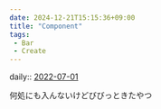 ```yaml
---
date: 2024-12-21T15:15:36+09:00
title: "Component"
tags:
 - Bar
 - Create
---
```


daily:: [2022-07-01](../../../Daily_Note/2022-07-01.md)

何処にも入んないけどびびっときたやつ



